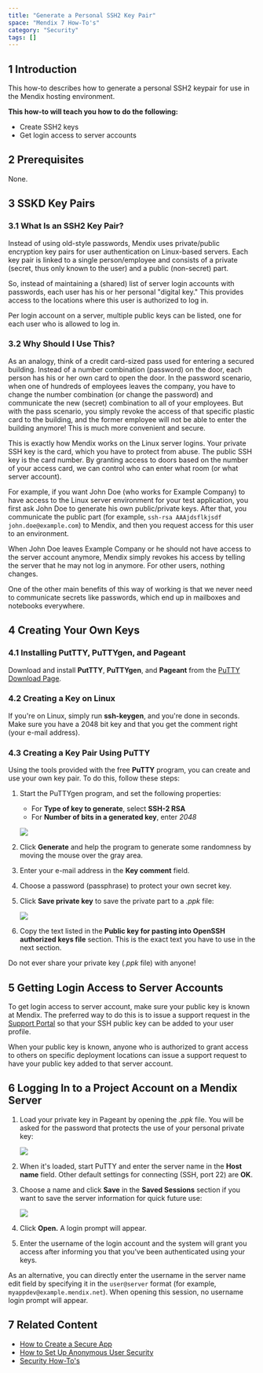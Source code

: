 ```yaml
---
title: "Generate a Personal SSH2 Key Pair"
space: "Mendix 7 How-To's"
category: "Security"
tags: []
---
```

## 1 Introduction

This how-to describes how to generate a personal SSH2 keypair for use in the Mendix hosting environment.

**This how-to will teach you how to do the following:**

* Create SSH2 keys
* Get login access to server accounts

## 2 Prerequisites

None.

## 3 SSKD Key Pairs

### 3.1 What Is an SSH2 Key Pair?

Instead of using old-style passwords, Mendix uses private/public encryption key pairs for user authentication on Linux-based servers. Each key pair is linked to a single person/employee and consists of a private (secret, thus only known to the user) and a public (non-secret) part.

So, instead of maintaining a (shared) list of server login accounts with passwords, each user has his or her personal "digital key." This provides access to the locations where this user is authorized to log in.

Per login account on a server, multiple public keys can be listed, one for each user who is allowed to log in.

### 3.2 Why Should I Use This?

As an analogy, think of a credit card-sized pass used for entering a secured building. Instead of a number combination (password) on the door, each person has his or her own card to open the door. In the password scenario, when one of hundreds of employees leaves the company, you have to change the number combination (or change the password) and communicate the new (secret) combination to all of your employees. But with the pass scenario, you simply revoke the access of that specific plastic card to the building, and the former employee will not be able to enter the building anymore! This is much more convenient and secure.

This is exactly how Mendix works on the Linux server logins. Your private SSH key is the card, which you have to protect from abuse. The public SSH key is the card number. By granting access to doors based on the number of your access card, we can control who can enter what room (or what server account).

For example, if you want John Doe (who works for Example Company) to have access to the Linux server environment for your test application, you first ask John Doe to generate his own public/private keys. After that, you communicate the public part (for example, `ssh-rsa AAAjdsflkjsdf john.doe@example.com`) to Mendix, and then you request access for this user to an environment.

When John Doe leaves Example Company or he should not have access to the server account anymore, Mendix simply revokes his access by telling the server that he may not log in anymore. For other users, nothing changes.

One of the other main benefits of this way of working is that we never need to communicate secrets like passwords, which end up in mailboxes and notebooks everywhere.

## 4 Creating Your Own Keys

### 4.1 Installing PutTTY, PuTTYgen, and Pageant

Download and install **PutTTY**, **PuTTYgen**, and **Pageant** from the [PuTTY Download Page](http://www.chiark.greenend.org.uk/~sgtatham/putty/download.html).

### 4.2 Creating a Key on Linux

If you're on Linux, simply run **ssh-keygen**, and you're done in seconds. Make sure you have a 2048 bit key and that you get the comment right (your e-mail address).

### 4.3 Creating a Key Pair Using PuTTY

Using the tools provided with the free **PuTTY** program, you can create and use your own key pair. To do this, follow these steps:

1. Start the PuTTYgen program, and set the following properties:

    * For **Type of key to generate**, select **SSH-2 RSA**
    * For **Number of bits in a generated key**, enter *2048*

    ![](attachments/18448714/18581513.png)

2. Click **Generate** and help the program to generate some randomness by moving the mouse over the gray area.
3. Enter your e-mail address in the **Key comment** field.
4. Choose a password (passphrase) to protect your own secret key.
5. Click **Save private key** to save the private part to a *.ppk* file:

    ![](attachments/18448714/18581512.png)

6. Copy the text listed in the **Public key for pasting into OpenSSH authorized keys file** section. This is the exact text you have to use in the next section.

<div class="alert alert-warning">

Do not ever share your private key (*.ppk* file) with anyone!

</div>

## 5 Getting Login Access to Server Accounts

To get login access to server account, make sure your public key is known at Mendix. The preferred way to do this is to issue a support request in the [Support Portal](https://support.mendix.com/hc/en-us) so that your SSH public key can be added to your user profile.

When your public key is known, anyone who is authorized to grant access to others on specific deployment locations can issue a support request to have your public key added to that server account.

## 6 Logging In to a Project Account on a Mendix Server

1. Load your private key in Pageant by opening the *.ppk* file. You will be asked for the password that protects the use of your personal private key:

    ![](attachments/18448714/18581511.png)

2. When it's loaded, start PuTTY and enter the server name in the **Host name** field. Other default settings for connecting (SSH, port 22) are **OK**.
3. Choose a name and click **Save** in the **Saved Sessions** section if you want to save the server information for quick future use:

    ![](attachments/18448714/18581510.png)

4. Click **Open.** A login prompt will appear.
5. Enter the username of the login account and the system will grant you access after informing you that you've been authenticated using your keys.

As an alternative, you can directly enter the username in the server name edit field by specifying it in the `user@server` format (for example, `myappdev@example.mendix.net`). When opening this session, no username login prompt will appear.

## 7 Related Content

* [How to Create a Secure App](create-a-secure-app)
* [How to Set Up Anonymous User Security](set-up-anonymous-user-security)
* [Security How-To's](security)